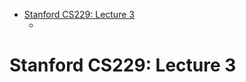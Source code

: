 <!-- TOC START min:1 max:6 link:true update:true -->
- [Stanford CS229: Lecture 3](#stanford-cs229-lecture-3)
  - [](#)

<!-- TOC END -->


# Stanford CS229: Lecture 3

## 
